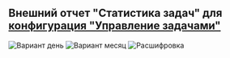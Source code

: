 ## Внешний отчет "Статистика задач" для [конфигурация "Управление задачами"](https://github.com/BlizD/Tasks)

![Вариант день](https://github.com/hawkxtreme/Tasker1C_ExternalReportStatisticsReport/blob/main/img/1.png?raw=true)
![Вариант месяц](https://github.com/hawkxtreme/Tasker1C_ExternalReportStatisticsReport/blob/main/img/2.png?raw=true)
![Расшифровка](https://github.com/hawkxtreme/Tasker1C_ExternalReportStatisticsReport/blob/main/img/3.png?raw=true)
